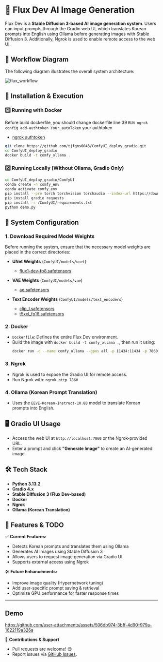 # 🚀 Flux Dev AI Image Generation

Flux Dev is a **Stable Diffusion 3-based AI image generation system**. Users can input prompts through the Gradio web UI, which translates Korean prompts into English using Ollama before generating images with Stable Diffusion 3. Additionally, Ngrok is used to enable remote access to the web UI.

## 📌 **Workflow Diagram**
The following diagram illustrates the overall system architecture:

![flux_workflow](https://github.com/user-attachments/assets/70d73ed8-b13a-426b-ba87-1ae8fc66a6a3)

## 🔧 **Installation & Execution**
### 1️⃣ **Running with Docker**

Before build dockerfile, you should change dockerfile line 39 `RUN ngrok config add-authtoken Your_autoToken` your authtoken
- [ngrok authtoken](https://dashboard.ngrok.com/get-started/your-authtoken)

```bash
git clone https://github.com/tjfgns6043/ComfyUI_deploy_gradio.git
cd ComfyUI_deploy_gradio
docker build -t comfy_ollama .
```

### 2️⃣ **Running Locally (Without Ollama, Gradio Only)**
```bash
cd ComfyUI_deploy_gradio/ComfyUI
conda create -n comfy_env
conda activate comfy_env
pip install --pre torch torchvision torchaudio --index-url https://download.pytorch.org/whl/nightly/cu128
pip install gradio requests
pip install -r /ComfyUI/requirements.txt
python demo.py
```

## 📂 **System Configuration**
### **1. Download Required Model Weights**
Before running the system, ensure that the necessary model weights are placed in the correct directories:

- **UNet Weights** (`ComfyUI/models/unet`)
  - [flux1-dev-fp8.safetensors](https://huggingface.co/lllyasviel/flux1_dev/blob/main/flux1-dev-fp8.safetensors)

- **VAE Weights** (`ComfyUI/models/vae`)
  - [ae.safetensors](https://huggingface.co/black-forest-labs/FLUX.1-dev/blob/main/ae.safetensors)

- **Text Encoder Weights** (`ComfyUI/models/text_encoders`)
  - [clip_l.safetensors](https://huggingface.co/comfyanonymous/flux_text_encoders/blob/main/clip_l.safetensors)
  - [t5xxl_fp16.safetensors](https://huggingface.co/comfyanonymous/flux_text_encoders/blob/main/t5xxl_fp16.safetensors)

### **2. Docker**
- `Dockerfile`: Defines the entire Flux Dev environment.
- Build the image with `docker build -t comfy_ollama .`, then run it using:
  ```bash
  docker run -d --name comfy_ollama --gpus all -p 11434:11434 -p 7860:7860 comfy_ollama
  ```

### **3. Ngrok**
- Ngrok is used to expose the Gradio UI for remote access.
- Run Ngrok with: `ngrok http 7860`

### **4. Ollama (Korean Prompt Translation)**
- Uses the `EEVE-Korean-Instruct-10.8B` model to translate Korean prompts into English.

## 🖥 **Gradio UI Usage**
- Access the web UI at `http://localhost:7860` or the Ngrok-provided URL.
- Enter a prompt and click **"Generate Image"** to create an AI-generated image.

## 🛠 **Tech Stack**
- **Python 3.13.2**
- **Gradio 4.x**
- **Stable Diffusion 3 (Flux Dev-based)**
- **Docker**
- **Ngrok**
- **Ollama (Korean Translation)**

## 🚀 **Features & TODO**
✅ **Current Features:**
- Detects Korean prompts and translates them using Ollama
- Generates AI images using Stable Diffusion 3
- Allows users to request image generation via Gradio UI
- Supports external access using Ngrok

🛠 **Future Enhancements:**
- Improve image quality (Hypernetwork tuning)
- Add user-specific prompt saving & retrieval
- Optimize GPU performance for faster response times
---

## Demo
https://github.com/user-attachments/assets/506db974-3bff-4d90-979a-1622119a326a






📌 **Contributions & Support**
- Pull requests are welcome! 😊
- Report issues via [GitHub Issues](https://github.com/your-repo/flux-dev-ai/issues).

